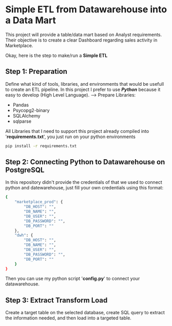 # Simple ETL from Datawarehouse into a Data Mart
This project will provide a table/data mart based on Analyst requirements. Their objective is to create a clear Dashboard regarding sales activity in Marketplace.

Okay, here is the step to make/run a **Simple ETL**
## Step 1: Preparation
Define what kind of tools, libraries, and environments that would be usefull to create an ETL pipeline.
In this project I prefer to use ***Python*** because it easy to develop (High Level Language). --> Prepare Libraries:
- Pandas
- Psycopg2-binary
- SQLAlchemy
- sqlparse

All Libraries that I need to support this project already compiled into '**requirements.txt**', you just run on your python environments 
```sh 
pip install -r requirements.txt
```

## Step 2: Connecting Python to Datawarehouse on PostgreSQL
In this repository didn't provide the credentials of that we used to connect python and datewarehouse, just fill your own credentials using this format:
```sh
{
    "marketplace_prod": {
        "DB_HOST": "",
        "DB_NAME": "",
        "DB_USER": "",
        "DB_PASSWORD": "",
        "DB_PORT": ""
    },
    "dwh": {
        "DB_HOST": "",
        "DB_NAME": "",
        "DB_USER": "",
        "DB_PASSWORD": "",
        "DB_PORT": ""
    }
}
```
Then you can use my python script '**config.py**' to connect your datawarehouse.

## Step 3: Extract Transform Load
Create a target table on the selected database, create SQL query to extract the information needed, and then load into a targeted table.
